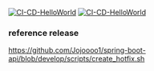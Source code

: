 [![CI-CD-HelloWorld](https://github.com/josemarbm/pipeline-windows/actions/workflows/ci-cd.yml/badge.svg)](https://github.com/josemarbm/pipeline-windows/actions/workflows/ci-cd.yml)
[![CI-CD-HelloWorld](https://github.com/josemarbm/pipeline-windows/actions/workflows/ci-cd.yml/badge.svg?event=release)](https://github.com/josemarbm/pipeline-windows/actions/workflows/ci-cd.yml)

### reference release

https://github.com/Jojoooo1/spring-boot-api/blob/develop/scripts/create_hotfix.sh

